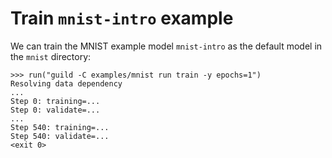 # Train `mnist-intro` example

We can train the MNIST example model `mnist-intro` as the default
model in the `mnist` directory:

    >>> run("guild -C examples/mnist run train -y epochs=1")
    Resolving data dependency
    ...
    Step 0: training=...
    Step 0: validate=...
    ...
    Step 540: training=...
    Step 540: validate=...
    <exit 0>
